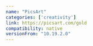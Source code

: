 ```yaml
---
name: "PicsArt"
categories: ['creativity']
link: https://picsart.com/gold
compatibility: native
versionFrom: "10.19.2.0"
---
```


